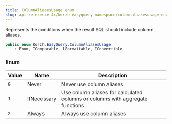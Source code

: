 ```yaml
---
title: ColumnAliasesUsage enum
slug: api-reference-4x/korzh-easyquery-namespace/columnaliasesusage-enum
---
```


Represents the conditions when the result SQL should include column aliases.
```csharp
public enum Korzh.EasyQuery.ColumnAliasesUsage
    : Enum, IComparable, IFormattable, IConvertible

```

### Enum

| Value | Name | Description | 
| --- | --- | --- | 
| `0` | Never | Never use column aliases | 
| `1` | IfNecessary | Use column aliases for calculated columns or columns with aggregate functions | 
| `2` | Always | Always use column aliases |